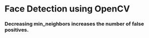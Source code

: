 # Face Detection using OpenCV
### Decreasing min_neighbors increases the number of false positives.
